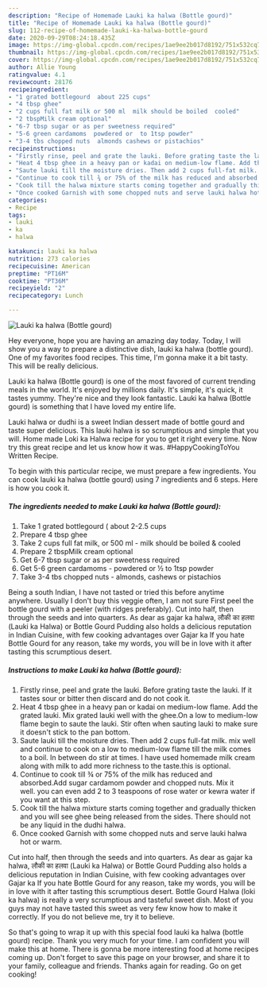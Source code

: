```yaml
---
description: "Recipe of Homemade Lauki ka halwa (Bottle gourd)"
title: "Recipe of Homemade Lauki ka halwa (Bottle gourd)"
slug: 112-recipe-of-homemade-lauki-ka-halwa-bottle-gourd
date: 2020-09-29T08:24:18.435Z
image: https://img-global.cpcdn.com/recipes/1ae9ee2b017d8192/751x532cq70/lauki-ka-halwa-bottle-gourd-recipe-main-photo.jpg
thumbnail: https://img-global.cpcdn.com/recipes/1ae9ee2b017d8192/751x532cq70/lauki-ka-halwa-bottle-gourd-recipe-main-photo.jpg
cover: https://img-global.cpcdn.com/recipes/1ae9ee2b017d8192/751x532cq70/lauki-ka-halwa-bottle-gourd-recipe-main-photo.jpg
author: Allie Young
ratingvalue: 4.1
reviewcount: 28176
recipeingredient:
- "1 grated bottlegourd  about 225 cups"
- "4 tbsp ghee"
- "2 cups full fat milk or 500 ml  milk should be boiled  cooled"
- "2 tbspMilk cream optional"
- "6-7 tbsp sugar or as per sweetness required"
- "5-6 green cardamoms  powdered or  to 1tsp powder"
- "3-4 tbs chopped nuts  almonds cashews or pistachios"
recipeinstructions:
- "Firstly rinse, peel and grate the lauki. Before grating taste the lauki. If it tastes sour or bitter then discard and do not cook it."
- "Heat 4 tbsp ghee in a heavy pan or kadai on medium-low flame. Add the grated lauki. Mix grated lauki well with the ghee.On a low to medium-low flame begin to saute the lauki. Stir often when sauting lauki to make sure it doesn&#39;t stick to the pan bottom."
- "Saute lauki till the moisture dries. Then add 2 cups full-fat milk. mix well and continue to cook on a low to medium-low flame till the milk comes to a boil. In between do stir at times. I have used homemade milk cream along with milk to add more richness to the taste.this is optional."
- "Continue to cook till ¾ or 75% of the milk has reduced and absorbed.Add sugar cardamom powder and chopped nuts. Mix it well. you can even add 2 to 3 teaspoons of rose water or kewra water if you want at this step."
- "Cook till the halwa mixture starts coming together and gradually thicken and you will see ghee being released from the sides. There should not be any liquid in the dudhi halwa."
- "Once cooked Garnish with some chopped nuts and serve lauki halwa hot or warm."
categories:
- Recipe
tags:
- lauki
- ka
- halwa

katakunci: lauki ka halwa 
nutrition: 273 calories
recipecuisine: American
preptime: "PT16M"
cooktime: "PT36M"
recipeyield: "2"
recipecategory: Lunch

---
```



![Lauki ka halwa (Bottle gourd)](https://img-global.cpcdn.com/recipes/1ae9ee2b017d8192/751x532cq70/lauki-ka-halwa-bottle-gourd-recipe-main-photo.jpg)

Hey everyone, hope you are having an amazing day today. Today, I will show you a way to prepare a distinctive dish, lauki ka halwa (bottle gourd). One of my favorites food recipes. This time, I'm gonna make it a bit tasty. This will be really delicious.

Lauki ka halwa (Bottle gourd) is one of the most favored of current trending meals in the world. It's enjoyed by millions daily. It's simple, it's quick, it tastes yummy. They're nice and they look fantastic. Lauki ka halwa (Bottle gourd) is something that I have loved my entire life.

Lauki halwa or dudhi is a sweet Indian dessert made of bottle gourd and taste super delicious. This lauki halwa is so scrumptious and simple that you will. Home made Loki ka Halwa recipe for you to get it right every time. Now try this great recipe and let us know how it was. #HappyCookingToYou Written Recipe.


To begin with this particular recipe, we must prepare a few ingredients. You can cook lauki ka halwa (bottle gourd) using 7 ingredients and 6 steps. Here is how you cook it.

<!--inarticleads1-->

##### The ingredients needed to make Lauki ka halwa (Bottle gourd):

1. Take 1 grated bottlegourd ( about 2-2.5 cups
1. Prepare 4 tbsp ghee
1. Take 2 cups full fat milk, or 500 ml - milk should be boiled &amp; cooled
1. Prepare 2 tbspMilk cream optional
1. Get 6-7 tbsp sugar or as per sweetness required
1. Get 5-6 green cardamoms - powdered or ½ to 1tsp powder
1. Take 3-4 tbs chopped nuts - almonds, cashews or pistachios


Being a south Indian, I have not tasted or tried this before anytime anywhere. Usually I don&#39;t buy this veggie often, I am not sure First peel the bottle gourd with a peeler (with ridges preferably). Cut into half, then through the seeds and into quarters. As dear as gajar ka halwa, लौकी का हलवा (Lauki ka Halwa) or Bottle Gourd Pudding also holds a delicious reputation in Indian Cuisine, with few cooking advantages over Gajar ka If you hate Bottle Gourd for any reason, take my words, you will be in love with it after tasting this scrumptious desert. 

<!--inarticleads2-->

##### Instructions to make Lauki ka halwa (Bottle gourd):

1. Firstly rinse, peel and grate the lauki. Before grating taste the lauki. If it tastes sour or bitter then discard and do not cook it.
1. Heat 4 tbsp ghee in a heavy pan or kadai on medium-low flame. Add the grated lauki. Mix grated lauki well with the ghee.On a low to medium-low flame begin to saute the lauki. Stir often when sauting lauki to make sure it doesn&#39;t stick to the pan bottom.
1. Saute lauki till the moisture dries. Then add 2 cups full-fat milk. mix well and continue to cook on a low to medium-low flame till the milk comes to a boil. In between do stir at times. I have used homemade milk cream along with milk to add more richness to the taste.this is optional.
1. Continue to cook till ¾ or 75% of the milk has reduced and absorbed.Add sugar cardamom powder and chopped nuts. Mix it well. you can even add 2 to 3 teaspoons of rose water or kewra water if you want at this step.
1. Cook till the halwa mixture starts coming together and gradually thicken and you will see ghee being released from the sides. There should not be any liquid in the dudhi halwa.
1. Once cooked Garnish with some chopped nuts and serve lauki halwa hot or warm.


Cut into half, then through the seeds and into quarters. As dear as gajar ka halwa, लौकी का हलवा (Lauki ka Halwa) or Bottle Gourd Pudding also holds a delicious reputation in Indian Cuisine, with few cooking advantages over Gajar ka If you hate Bottle Gourd for any reason, take my words, you will be in love with it after tasting this scrumptious desert. Bottle Gourd Halwa (loki ka halwa) is really a very scrumptious and tasteful sweet dish. Most of you guys may not have tasted this sweet as very few know how to make it correctly. If you do not believe me, try it to believe. 

So that's going to wrap it up with this special food lauki ka halwa (bottle gourd) recipe. Thank you very much for your time. I am confident you will make this at home. There is gonna be more interesting food at home recipes coming up. Don't forget to save this page on your browser, and share it to your family, colleague and friends. Thanks again for reading. Go on get cooking!
